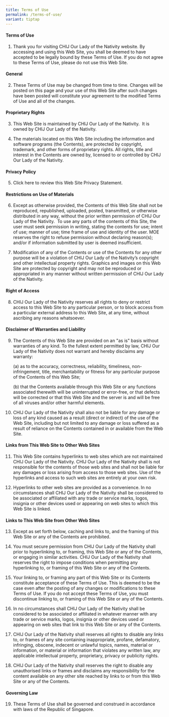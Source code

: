 ```yaml
---
title: Terms of Use
permalink: /terms-of-use/
variant: tiptap
---
```

<h4><strong>Terms of Use</strong></h4>
<ol data-tight="true" class="tight">
<li>
<p>Thank you for visiting CHIJ Our Lady of the Nativity website. By accessing
and using this Web Site, you shall be deemed to have accepted to be legally
bound by these Terms of Use. If you do not agree to these Terms of Use,
please do not use this Web Site.</p>
</li>
</ol>
<h4>General</h4>
<ol start="2" data-tight="true" class="tight">
<li>
<p>These Terms of Use may be changed from time to time. Changes will be posted
on this page and your use of this Web Site after such changes have been
posted will constitute your agreement to the modified Terms of Use and
all of the changes.</p>
</li>
</ol>
<h4>Proprietary Rights</h4>
<ol start="3" data-tight="true" class="tight">
<li>
<p>This Web Site is maintained by CHIJ Our Lady of the Nativity.&nbsp; It
is owned by CHIJ Our Lady of the Nativity.</p>
</li>
<li>
<p>The materials located on this Web Site including the information and software
programs (the Contents), are protected by copyright, trademark, and other
forms of proprietary rights. All rights, title and interest in the Contents
are owned by, licensed to or controlled by CHIJ Our Lady of the Nativity.</p>
</li>
</ol>
<h4>Privacy Policy</h4>
<ol start="5" data-tight="true" class="tight">
<li>
<p>Click here to review this Web Site Privacy Statement.</p>
</li>
</ol>
<h4>Restrictions on Use of Materials</h4>
<ol start="6" data-tight="true" class="tight">
<li>
<p>Except as otherwise provided, the Contents of this Web Site shall not
be reproduced, republished, uploaded, posted, transmitted, or otherwise
distributed in any way, without the prior written permission of CHIJ Our
Lady of the Nativity.&nbsp; To use any parts of the contents of this Site,
the user must seek permission in writing, stating the contents for use;
intent of use; manner of use; time frame of use and identity of the user.
MOE reserves the right to refuse permission without declaring reason(s);
and/or if information submitted by user is deemed insufficient.</p>
</li>
<li>
<p>Modification of any of the Contents or use of the Contents for any other
purpose will be a violation of CHIJ Our Lady of the Nativity’s copyright
and other intellectual property rights. Graphics and images on this Web
Site are protected by copyright and may not be reproduced or appropriated
in any manner without written permission of CHIJ Our Lady of the Nativity.</p>
</li>
</ol>
<h4>Right of Access</h4>
<ol start="8" data-tight="true" class="tight">
<li>
<p>CHIJ Our Lady of the Nativity reserves all rights to deny or restrict
access to this Web Site to any particular person, or to block access from
a particular external address to this Web Site, at any time, without ascribing
any reasons whatsoever.</p>
</li>
</ol>
<h4>Disclaimer of Warranties and Liability</h4>
<ol start="9" data-tight="true" class="tight">
<li>
<p>The Contents of this Web Site are provided on an "as is" basis without
warranties of any kind. To the fullest extent permitted by law, CHIJ Our
Lady of the Nativity does not warrant and hereby disclaims any warranty:</p>
<p>(a) as to the accuracy, correctness, reliability, timeliness, non-infringement,
title, merchantability or fitness for any particular purpose of the Contents
of this Web Site;</p>
<p>(b) that the Contents available through this Web Site or any functions
associated therewith will be uninterrupted or error-free, or that defects
will be corrected or that this Web Site and the server is and will be free
of all viruses and/or other harmful elements.</p>
</li>
<li>
<p>CHIJ Our Lady of the Nativity shall also not be liable for any damage
or loss of any kind caused as a result (direct or indirect) of the use
of the Web Site, including but not limited to any damage or loss suffered
as a result of reliance on the Contents contained in or available from
the Web Site.</p>
</li>
</ol>
<h4>Links from This Web Site to Other Web Sites</h4>
<ol start="11" data-tight="true" class="tight">
<li>
<p>This Web Site contains hyperlinks to web sites which are not maintained
CHIJ Our Lady of the Nativity. CHIJ Our Lady of the Nativity shall is not
responsible for the contents of those web sites and shall not be liable
for any damages or loss arising from access to those web sites. Use of
the hyperlinks and access to such web sites are entirely at your own risk.</p>
</li>
<li>
<p>Hyperlinks to other web sites are provided as a convenience. In no circumstances
shall CHIJ Our Lady of the Nativity shall be considered to be associated
or affiliated with any trade or service marks, logos, insignia or other
devices used or appearing on web sites to which this Web Site is linked.</p>
</li>
</ol>
<h4>Links to This Web Site from Other Web Sites</h4>
<ol start="13" data-tight="true" class="tight">
<li>
<p>Except as set forth below, caching and links to, and the framing of this
Web Site or any of the Contents are prohibited.</p>
</li>
<li>
<p>You must secure permission from CHIJ Our Lady of the Nativity shall prior
to hyperlinking to, or framing, this Web Site or any of the Contents, or
engaging in similar activities. CHIJ Our Lady of the Nativity shall reserves
the right to impose conditions when permitting any hyperlinking to, or
framing of this Web Site or any of the Contents.</p>
</li>
<li>
<p>Your linking to, or framing any part of this Web Site or its Contents
constitute acceptance of these Terms of Use. This is deemed to be the case
even after the posting of any changes or modifications to these Terms of
Use. If you do not accept these Terms of Use, you must discontinue linking
to, or framing of this Web Site or any of the Contents.</p>
</li>
<li>
<p>In no circumstances shall CHIJ Our Lady of the Nativity shall be considered
to be associated or affiliated in whatever manner with any trade or service
marks, logos, insignia or other devices used or appearing on web sites
that link to this Web Site or any of the Contents.</p>
</li>
<li>
<p>CHIJ Our Lady of the Nativity shall reserves all rights to disable any
links to, or frames of any site containing inappropriate, profane, defamatory,
infringing, obscene, indecent or unlawful topics, names, material or information,
or material or information that violates any written law, any applicable
intellectual property, proprietary, privacy or publicity rights.</p>
</li>
<li>
<p>CHIJ Our Lady of the Nativity shall reserves the right to disable any
unauthorised links or frames and disclaims any responsibility for the content
available on any other site reached by links to or from this Web Site or
any of the Contents.</p>
</li>
</ol>
<h4>Governing Law</h4>
<ol start="19" data-tight="true" class="tight">
<li>
<p>These Terms of Use shall be governed and construed in accordance with
laws of the Republic of Singapore.</p>
</li>
</ol>
<p></p>